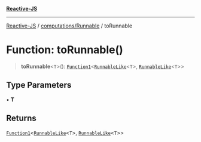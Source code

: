 [**Reactive-JS**](../../../README.md)

***

[Reactive-JS](../../../README.md) / [computations/Runnable](../README.md) / toRunnable

# Function: toRunnable()

> **toRunnable**\<`T`\>(): [`Function1`](../../../functions/type-aliases/Function1.md)\<[`RunnableLike`](../../interfaces/RunnableLike.md)\<`T`\>, [`RunnableLike`](../../interfaces/RunnableLike.md)\<`T`\>\>

## Type Parameters

• **T**

## Returns

[`Function1`](../../../functions/type-aliases/Function1.md)\<[`RunnableLike`](../../interfaces/RunnableLike.md)\<`T`\>, [`RunnableLike`](../../interfaces/RunnableLike.md)\<`T`\>\>
